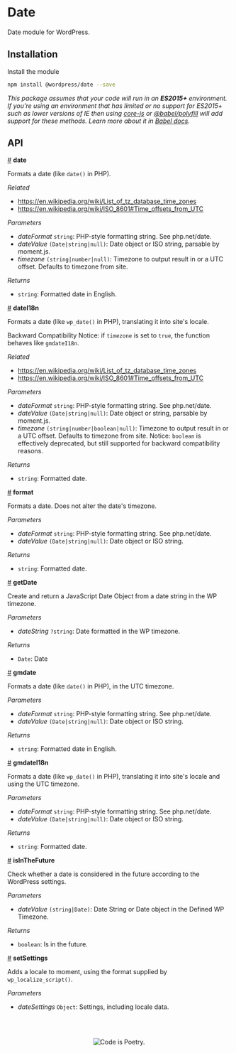 # Date

Date module for WordPress.

## Installation

Install the module

```bash
npm install @wordpress/date --save
```

_This package assumes that your code will run in an **ES2015+** environment. If you're using an environment that has limited or no support for ES2015+ such as lower versions of IE then using [core-js](https://github.com/zloirock/core-js) or [@babel/polyfill](https://babeljs.io/docs/en/next/babel-polyfill) will add support for these methods. Learn more about it in [Babel docs](https://babeljs.io/docs/en/next/caveats)._

## API

<!-- START TOKEN(Autogenerated API docs) -->

<a name="date" href="#date">#</a> **date**

Formats a date (like `date()` in PHP).

_Related_

-   <https://en.wikipedia.org/wiki/List_of_tz_database_time_zones>
-   <https://en.wikipedia.org/wiki/ISO_8601#Time_offsets_from_UTC>

_Parameters_

-   _dateFormat_ `string`: PHP-style formatting string. See php.net/date.
-   _dateValue_ `(Date|string|null)`: Date object or ISO string, parsable by moment.js.
-   _timezone_ `(string|number|null)`: Timezone to output result in or a UTC offset. Defaults to timezone from site.

_Returns_

-   `string`: Formatted date in English.

<a name="dateI18n" href="#dateI18n">#</a> **dateI18n**

Formats a date (like `wp_date()` in PHP), translating it into site's locale.

Backward Compatibility Notice: if `timezone` is set to `true`, the function
behaves like `gmdateI18n`.

_Related_

-   <https://en.wikipedia.org/wiki/List_of_tz_database_time_zones>
-   <https://en.wikipedia.org/wiki/ISO_8601#Time_offsets_from_UTC>

_Parameters_

-   _dateFormat_ `string`: PHP-style formatting string. See php.net/date.
-   _dateValue_ `(Date|string|null)`: Date object or string, parsable by moment.js.
-   _timezone_ `(string|number|boolean|null)`: Timezone to output result in or a UTC offset. Defaults to timezone from site. Notice: `boolean` is effectively deprecated, but still supported for backward compatibility reasons.

_Returns_

-   `string`: Formatted date.

<a name="format" href="#format">#</a> **format**

Formats a date. Does not alter the date's timezone.

_Parameters_

-   _dateFormat_ `string`: PHP-style formatting string. See php.net/date.
-   _dateValue_ `(Date|string|null)`: Date object or ISO string.

_Returns_

-   `string`: Formatted date.

<a name="getDate" href="#getDate">#</a> **getDate**

Create and return a JavaScript Date Object from a date string in the WP timezone.

_Parameters_

-   _dateString_ `?string`: Date formatted in the WP timezone.

_Returns_

-   `Date`: Date

<a name="gmdate" href="#gmdate">#</a> **gmdate**

Formats a date (like `date()` in PHP), in the UTC timezone.

_Parameters_

-   _dateFormat_ `string`: PHP-style formatting string. See php.net/date.
-   _dateValue_ `(Date|string|null)`: Date object or ISO string.

_Returns_

-   `string`: Formatted date in English.

<a name="gmdateI18n" href="#gmdateI18n">#</a> **gmdateI18n**

Formats a date (like `wp_date()` in PHP), translating it into site's locale
and using the UTC timezone.

_Parameters_

-   _dateFormat_ `string`: PHP-style formatting string. See php.net/date.
-   _dateValue_ `(Date|string|null)`: Date object or ISO string.

_Returns_

-   `string`: Formatted date.

<a name="isInTheFuture" href="#isInTheFuture">#</a> **isInTheFuture**

Check whether a date is considered in the future according to the WordPress settings.

_Parameters_

-   _dateValue_ `(string|Date)`: Date String or Date object in the Defined WP Timezone.

_Returns_

-   `boolean`: Is in the future.

<a name="setSettings" href="#setSettings">#</a> **setSettings**

Adds a locale to moment, using the format supplied by `wp_localize_script()`.

_Parameters_

-   _dateSettings_ `Object`: Settings, including locale data.


<!-- END TOKEN(Autogenerated API docs) -->

<br/><br/><p align="center"><img src="https://s.w.org/style/images/codeispoetry.png?1" alt="Code is Poetry." /></p>
